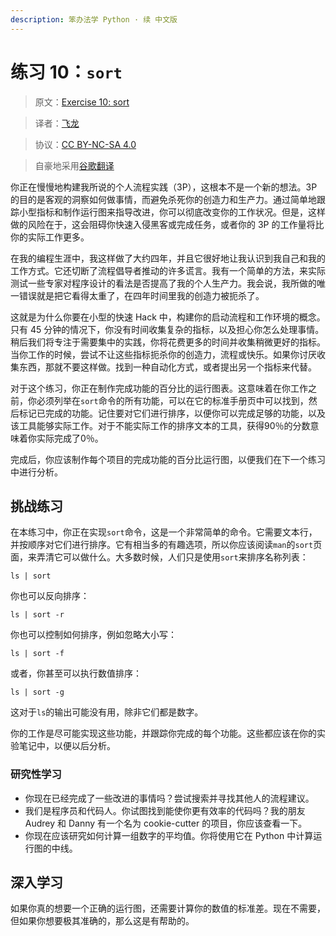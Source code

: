 ```yaml
---
description: 笨办法学 Python · 续 中文版
---
```


# 练习 10：`sort`

> 原文：[Exercise 10: sort](https://learncodethehardway.org/more-python-book/ex10.html)

> 译者：[飞龙](https://github.com/wizardforcel)

> 协议：[CC BY-NC-SA 4.0](http://creativecommons.org/licenses/by-nc-sa/4.0/)

> 自豪地采用[谷歌翻译](https://translate.google.cn/)

你正在慢慢地构建我所说的个人流程实践（3P），这根本不是一个新的想法。3P 的目的是客观的洞察如何做事情，而避免杀死你的创造力和生产力。通过简单地跟踪小型指标和制作运行图来指导改进，你可以彻底改变你的工作状况。但是，这样做的风险在于，这会阻碍你快速入侵黑客或完成任务，或者你的 3P 的工作量将比你的实际工作更多。

在我的编程生涯中，我这样做了大约四年，并且它很好地让我认识到我自己和我的工作方式。它还切断了流程倡导者推动的许多谎言。我有一个简单的方法，来实际测试一些专家对程序设计的看法是否提高了我的个人生产力。我会说，我所做的唯一错误就是把它看得太重了，在四年时间里我的创造力被扼杀了。

这就是为什么你要在小型的快速 Hack 中，构建你的启动流程和工作环境的概念。只有 45 分钟的情况下，你没有时间收集复杂的指标，以及担心你怎么处理事情。稍后我们将专注于需要集中的实践，你将花费更多的时间并收集稍微更好的指标。当你工作的时候，尝试不让这些指标扼杀你的创造力，流程或快乐。如果你讨厌收集东西，那就不要这样做。找到一种自动化方式，或者提出另一个指标来代替。

对于这个练习，你正在制作完成功能的百分比的运行图表。这意味着在你工作之前，你必须列举在`sort`命令的所有功能，可以在它的标准手册页中可以找到，然后标记已完成的功能。记住要对它们进行排序，以便你可以完成足够的功能，以及该工具能够实际工作。对于不能实际工作的排序文本的工具，获得90％的分数意味着你实际完成了0％。

完成后，你应该制作每个项目的完成功能的百分比运行图，以便我们在下一个练习中进行分析。

## 挑战练习

在本练习中，你正在实现`sort`命令，这是一个非常简单的命令。它需要文本行，并按顺序对它们进行排序。它有相当多的有趣选项，所以你应该阅读`man`的`sort`页面，来弄清它可以做什么。大多数时候，人们只是使用`sort`来排序名称列表：

```
ls | sort
```

你也可以反向排序：

```
ls | sort -r
```

你也可以控制如何排序，例如忽略大小写：

```
ls | sort -f
```

或者，你甚至可以执行数值排序：

```
ls | sort -g
```

这对于`ls`的输出可能没有用，除非它们都是数字。

你的工作是尽可能实现这些功能，并跟踪你完成的每个功能。这些都应该在你的实验笔记中，以便以后分析。

### 研究性学习

+   你现在已经完成了一些改进的事情吗？尝试搜索并寻找其他人的流程建议。
+   我们是程序员和代码人。你试图找到能使你更有效率的代码吗？我的朋友 Audrey 和 Danny 有一个名为 cookie-cutter 的项目，你应该查看一下。
+   你现在应该研究如何计算一组数字的平均值。你将使用它在 Python 中计算运行图的中线。

## 深入学习

如果你真的想要一个正确的运行图，还需要计算你的数值的标准差。现在不需要，但如果你想要极其准确的，那么这是有帮助的。
